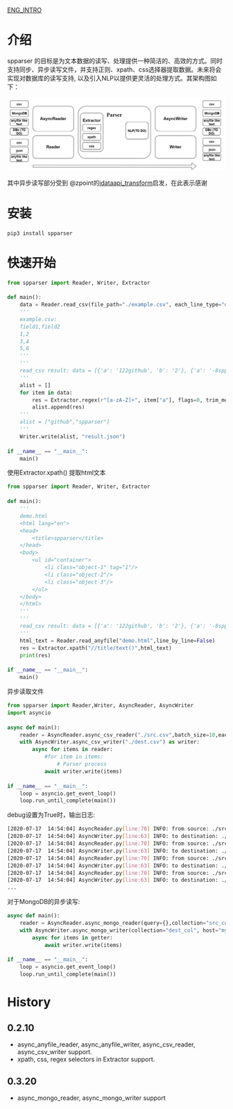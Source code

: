 [ENG_INTRO](./README_EN.md)
# 介绍
spparser 的目标是为文本数据的读写、处理提供一种简洁的、高效的方式。同时支持同步、异步读写文件，并支持正则、xpath、css选择器提取数据。未来将会实现对数据库的读写支持, 以及引入NLP以提供更灵活的处理方式。其架构图如下：  

![jiagou](https://github.com/taojinmin/MDimages/blob/master/spparser-images/jiagou-0.3.10.jpg)

其中异步读写部分受到 @zpoint的[idataapi_transform](https://github.com/zpoint/idataapi-transform)启发，在此表示感谢



# 安装
```shell
pip3 install spparser
```

# 快速开始

```python
from spparser import Reader, Writer, Extractor

def main():
    data = Reader.read_csv(file_path="./example.csv", each_line_type="dict", max_read_lines=10)
    '''
    example.csv:
    field1,field2
    1,2
    3,4
    5,6
    '''
    '''
    read_csv result: data = [{'a': '122github', 'b': '2'}, {'a': '-8spparser999', 'b': '4'}]
    '''
    alist = []
    for item in data:
        res = Extractor.regex(r"[a-zA-Z]+", item["a"], flags=0, trim_mode=True, return_all=False)
        alist.append(res)
    '''
    alist = ["github","spparser"]
    '''
    Writer.write(alist, "result.json")

if __name__ == "__main__":
    main()
```
  
使用Extractor.xpath() 提取html文本  
```python
from spparser import Reader, Writer, Extractor

def main():
    '''
    demo.html
    <html lang="en">
    <head>
        <title>spparser</title>
    </head>
    <body>
        <ul id="container">
            <li class="object-1" tag="1"/>
            <li class="object-2"/>
            <li class="object-3"/>
        </ul>
    </body>
    </html>
    '''
    '''
    read_csv result: data = [{'a': '122github', 'b': '2'}, {'a': '-8spparser999', 'b': '4'}]
    '''
    html_text = Reader.read_anyfile("demo.html",line_by_line=False)
    res = Extractor.xpath("//title/text()",html_text)
    print(res)

if __name__ == "__main__":
    main()
```  
异步读取文件

```python
from spparser import Reader,Writer, AsyncReader, AsyncWriter
import asyncio

async def main():
    reader = AsyncReader.async_csv_reader("./src.csv",batch_size=10,each_line_type="dict",max_read_lines=100, debug=True)
    with AsyncWriter.async_csv_writer("./dest.csv") as writer:
        async for items in reader:
            #for item in items:
                # Parser process
            await writer.write(items)

if __name__ == "__main__":
    loop = asyncio.get_event_loop()
    loop.run_until_complete(main())
```
debug设置为True时，输出日志:

```bash
[2020-07-17  14:54:04] AsyncReader.py[line:70] INFO: from source: ./src.csv, this batch get 10 items
[2020-07-17  14:54:04] AsyncWriter.py[line:63] INFO: to destination: ./dest.csv, write 10 items.
[2020-07-17  14:54:04] AsyncReader.py[line:70] INFO: from source: ./src.csv, this batch get 10 items
[2020-07-17  14:54:04] AsyncWriter.py[line:63] INFO: to destination: ./dest.csv, write 10 items.
[2020-07-17  14:54:04] AsyncReader.py[line:70] INFO: from source: ./src.csv, this batch get 10 items
[2020-07-17  14:54:04] AsyncWriter.py[line:63] INFO: to destination: ./dest.csv, write 10 items.
[2020-07-17  14:54:04] AsyncReader.py[line:70] INFO: from source: ./src.csv, this batch get 10 items
[2020-07-17  14:54:04] AsyncWriter.py[line:63] INFO: to destination: ./dest.csv, write 10 items.
...
```
对于MongoDB的异步读写:
```python
async def main():
    reader = AsyncReader.async_mongo_reader(query={},collection="src_col", host="my_address",port=27017, database="my_db",username="my_name", password="my_pwd", batch_size=100,max_read_lines=1000)
    with AsyncWriter.async_mongo_writer(collection="dest_col", host="my_address",port=27017, database="my_db",username="my_name", password="my_pwd") as writer:
        async for items in getter:
            await writer.write(items)

if __name__ == "__main__":
    loop = asyncio.get_event_loop()
    loop.run_until_complete(main())
```
# History
## 0.2.10
- async_anyfile_reader, async_anyfile_writer, async_csv_reader, async_csv_writer support.
- xpath, css, regex selectors in Extractor support.
## 0.3.20
- async_mongo_reader, async_mongo_writer support
